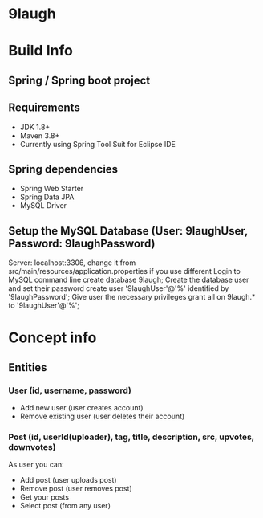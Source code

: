 # 9laugh

# Build Info

## Spring / Spring boot project

## Requirements
- JDK 1.8+
- Maven 3.8+
- Currently using Spring Tool Suit for Eclipse IDE

## Spring dependencies
- Spring Web Starter
- Spring Data JPA
- MySQL Driver

## Setup the MySQL Database (User: 9laughUser, Password: 9laughPassword)
Server: localhost:3306, change it from src/main/resources/application.properties if you use different
Login to MySQL command line
	create database 9laugh;
Create the database user and set their password
	create user '9laughUser'@'%' identified by '9laughPassword';
Give user the necessary privileges
	grant all on 9laugh.* to '9laughUser'@'%';
	
# Concept info

## Entities

### User (id, username, password)
- Add new user (user creates account)
- Remove existing user (user deletes their account)

### Post (id, userId(uploader), tag, title, description, src, upvotes, downvotes)
As user you can:
- Add post (user uploads post)
- Remove post (user removes post)
- Get your posts
- Select post (from any user)











